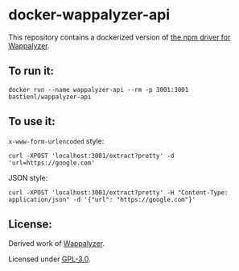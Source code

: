 docker-wappalyzer-api
=====

This repository contains a dockerized version of [the npm driver for Wappalyzer](https://github.com/AliasIO/Wappalyzer/tree/master/src/drivers/npm).

## To run it:
```
docker run --name wappalyzer-api --rm -p 3001:3001 bastienl/wappalyzer-api
```

## To use it:

`x-www-form-urlencoded` style:
```
curl -XPOST 'localhost:3001/extract?pretty' -d 'url=https://google.com'
```

JSON style:
```
curl -XPOST 'localhost:3001/extract?pretty' -H "Content-Type: application/json" -d '{"url": "https://google.com"}'
```

## License:

Derived work of [Wappalyzer](https://github.com/AliasIO/Wappalyzer/tree/master/src/drivers/npm).

Licensed under [GPL-3.0](https://opensource.org/licenses/GPL-3.0).

